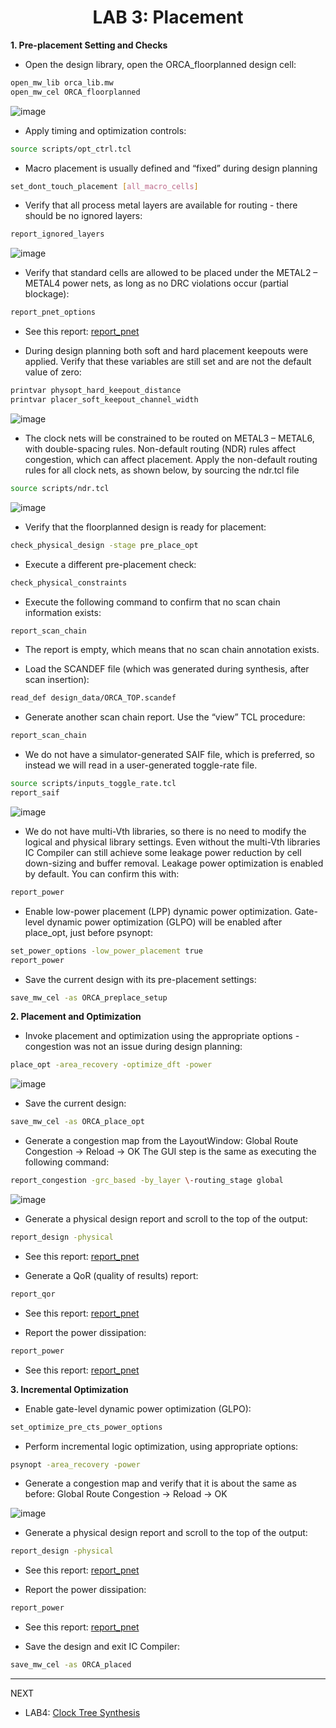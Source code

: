 <div align="center">

<h1>LAB 3: Placement</h1>
</div>

**1. Pre-placement Setting and Checks** 

- Open the design library, open the ORCA_floorplanned design cell:

```bash
open_mw_lib orca_lib.mw 
open_mw_cel ORCA_floorplanned
```


![image](https://github.com/trong420/icc/assets/90754954/b5ece38c-e73b-4298-901a-51ffd46b3d19)

- Apply timing and optimization controls:

```bash
source scripts/opt_ctrl.tcl
```


- Macro placement is usually defined and “fixed” during design planning
```bash
set_dont_touch_placement [all_macro_cells] 
```


- Verify that all process metal layers are available for routing - there should be no ignored layers:
```bash
report_ignored_layers
```
![image](https://github.com/trong420/icc/assets/90754954/24d1c682-39d7-4a8e-9ffa-261d74514201)

- Verify that standard cells are allowed to be placed under the METAL2 – METAL4 power nets, as long as no DRC violations occur (partial blockage): 
```bash
report_pnet_options
```
- See this report: [report_pnet](https://github.com/trong420/icc/tree/main/lab4_cts)


- During design planning both soft and hard placement keepouts were applied. Verify that these variables are still set and are not the default value of zero: 
```bash
printvar physopt_hard_keepout_distance 
printvar placer_soft_keepout_channel_width
```
 
![image](https://github.com/trong420/icc/assets/90754954/729362f3-be7c-465b-b0d4-b013d630e514)

- The clock nets will be constrained to be routed on METAL3 – METAL6, with double-spacing rules. Non-default routing (NDR) rules affect congestion, which can affect placement. Apply the non-default routing rules for all clock nets, as shown below, by sourcing the ndr.tcl file
```bash
source scripts/ndr.tcl
```


![image](https://github.com/trong420/icc/assets/90754954/edb2a5bb-31b0-435e-96ff-274ad91698a7)

- Verify that the floorplanned design is ready for placement:
```bash
check_physical_design -stage pre_place_opt
```


- Execute a different pre-placement check: 
```bash
check_physical_constraints
```


- Execute the following command to confirm that no scan chain information exists: 
```bash
report_scan_chain 
```



- The report is empty, which means that no scan chain annotation exists.

- Load the SCANDEF file (which was generated during synthesis, after scan insertion): 
```bash
read_def design_data/ORCA_TOP.scandef 
```


- Generate another scan chain report. Use the “view” TCL procedure:
```bash
report_scan_chain
```


- We do not have a simulator-generated SAIF file, which is preferred, so instead we will read in a user-generated toggle-rate file.
 ```bash
source scripts/inputs_toggle_rate.tcl 
report_saif
```


![image](https://github.com/trong420/icc/assets/90754954/7f321005-f5f4-43f2-874c-4511b19834be)

- We do not have multi-Vth libraries, so there is no need to modify the logical and physical library settings. Even without the multi-Vth libraries IC Compiler can still achieve some leakage power reduction by cell down-sizing and buffer removal. Leakage power optimization is enabled by default. You can confirm this with: 
```bash
report_power
```


- Enable low-power placement (LPP) dynamic power optimization. Gate-level dynamic power optimization (GLPO) will be enabled after place_opt, just before psynopt:
```bash
set_power_options -low_power_placement true 
report_power
```


- Save the current design with its pre-placement settings:
```bash
save_mw_cel -as ORCA_preplace_setup
```


**2. Placement and Optimization** 

- Invoke placement and optimization using the appropriate options - congestion was not an issue during design planning:
```bash
place_opt -area_recovery -optimize_dft -power
```


![image](https://github.com/trong420/icc/assets/90754954/b8d5ffbd-50d6-45d5-b567-1acf18121cd0)

- Save the current design:
```bash
save_mw_cel -as ORCA_place_opt 
```


- Generate a congestion map from the LayoutWindow: 
Global Route Congestion -> Reload -> OK 
The GUI step is the same as executing the following command: 
```bash
report_congestion -grc_based -by_layer \-routing_stage global 
```


![image](https://github.com/trong420/icc/assets/90754954/b31f9630-662e-4604-89fa-163c7045b269)

- Generate a physical design report and scroll to the top of the output: 
```bash
report_design -physical
```
- See this report: [report_pnet](https://github.com/trong420/icc/tree/main/lab4_cts)

- Generate a QoR (quality of results) report: 
```bash
report_qor 
```
- See this report: [report_pnet](https://github.com/trong420/icc/tree/main/lab4_cts)

- Report the power dissipation: 
```bash
report_power 
```
- See this report: [report_pnet](https://github.com/trong420/icc/tree/main/lab4_cts)

**3. Incremental Optimization** 

- Enable gate-level dynamic power optimization (GLPO):
```bash
set_optimize_pre_cts_power_options
```


- Perform incremental logic optimization, using appropriate options:
```bash
psynopt -area_recovery -power
```


- Generate a congestion map and verify that it is about the same as before: 
Global Route Congestion -> Reload -> OK

![image](https://github.com/trong420/icc/assets/90754954/5059ede8-ecdc-49d2-9944-086859663326)


- Generate a physical design report and scroll to the top of the output: 
```bash
report_design -physical
```
- See this report: [report_pnet](https://github.com/trong420/icc/tree/main/lab4_cts)

- Report the power dissipation:
```bash
report_power
```
- See this report: [report_pnet](https://github.com/trong420/icc/tree/main/lab4_cts)

- Save the design and exit IC Compiler: 
```bash
save_mw_cel -as ORCA_placed 
```


---
NEXT
- LAB4: [Clock Tree Synthesis](https://github.com/trong420/icc/tree/main/lab4_cts)
